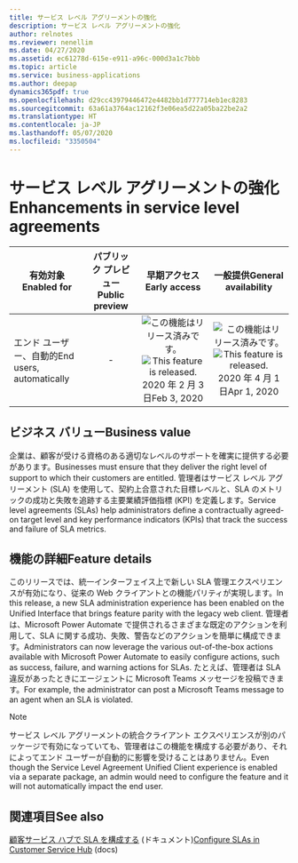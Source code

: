 ```yaml
---
title: サービス レベル アグリーメントの強化
description: サービス レベル アグリーメントの強化
author: relnotes
ms.reviewer: nenellim
ms.date: 04/27/2020
ms.assetid: ec61278d-615e-e911-a96c-000d3a1c7bbb
ms.topic: article
ms.service: business-applications
ms.author: deepap
dynamics365pdf: true
ms.openlocfilehash: d29cc43979446472e4482bb1d777714eb1ec8283
ms.sourcegitcommit: 63a61a3764ac12162f3e06ea5d22a05ba22be2a2
ms.translationtype: HT
ms.contentlocale: ja-JP
ms.lasthandoff: 05/07/2020
ms.locfileid: "3350504"
---
```

# <a name="enhancements-in-service-level-agreements"></a><span data-ttu-id="9eed2-103">サービス レベル アグリーメントの強化</span><span class="sxs-lookup"><span data-stu-id="9eed2-103">Enhancements in service level agreements</span></span>


| <span data-ttu-id="9eed2-104">有効対象</span><span class="sxs-lookup"><span data-stu-id="9eed2-104">Enabled for</span></span>    |  <span data-ttu-id="9eed2-105">パブリック プレビュー</span><span class="sxs-lookup"><span data-stu-id="9eed2-105">Public preview</span></span> | <span data-ttu-id="9eed2-106">早期アクセス</span><span class="sxs-lookup"><span data-stu-id="9eed2-106">Early access</span></span> | <span data-ttu-id="9eed2-107">一般提供</span><span class="sxs-lookup"><span data-stu-id="9eed2-107">General availability</span></span> | 
| ---------- | :----------: |:----------: |:----------: |
|<span data-ttu-id="9eed2-108">エンド ユーザー、自動的</span><span class="sxs-lookup"><span data-stu-id="9eed2-108">End users, automatically</span></span>|-|<span data-ttu-id="9eed2-109">![この機能はリリース済みです。](/dynamics365-release-plan/media/green-checkmark.png "この機能はリリース済みです。")</span><span class="sxs-lookup"><span data-stu-id="9eed2-109">![This feature is released.](/dynamics365-release-plan/media/green-checkmark.png "This feature is released.")</span></span> <span data-ttu-id="9eed2-110">2020 年 2 月 3 日</span><span class="sxs-lookup"><span data-stu-id="9eed2-110">Feb 3, 2020</span></span>| <span data-ttu-id="9eed2-111">![この機能はリリース済みです。](/dynamics365-release-plan/media/green-checkmark.png "この機能はリリース済みです。")</span><span class="sxs-lookup"><span data-stu-id="9eed2-111">![This feature is released.](/dynamics365-release-plan/media/green-checkmark.png "This feature is released.")</span></span> <span data-ttu-id="9eed2-112">2020 年 4 月 1 日</span><span class="sxs-lookup"><span data-stu-id="9eed2-112">Apr 1, 2020</span></span>|


## <a name="business-value"></a><span data-ttu-id="9eed2-113">ビジネス バリュー</span><span class="sxs-lookup"><span data-stu-id="9eed2-113">Business value</span></span>
<!-- bv start -->
<span data-ttu-id="9eed2-114">企業は、顧客が受ける資格のある適切なレベルのサポートを確実に提供する必要があります。</span><span class="sxs-lookup"><span data-stu-id="9eed2-114">Businesses must ensure that they deliver the right level of support to which their customers are entitled.</span></span> <span data-ttu-id="9eed2-115">管理者はサービス レベル アグリーメント (SLA) を使用して、契約上合意された目標レベルと、SLA のメトリックの成功と失敗を追跡する主要業績評価指標 (KPI) を定義します。</span><span class="sxs-lookup"><span data-stu-id="9eed2-115">Service level agreements (SLAs) help administrators define a contractually agreed-on target level and key performance indicators (KPIs) that track the success and failure of SLA metrics.</span></span>
<!-- bv end -->



## <a name="feature-details"></a><span data-ttu-id="9eed2-116">機能の詳細</span><span class="sxs-lookup"><span data-stu-id="9eed2-116">Feature details</span></span>
<!--feature detail start -->
<span data-ttu-id="9eed2-117">このリリースでは、統一インターフェイス上で新しい SLA 管理エクスペリエンスが有効になり、従来の Web クライアントとの機能パリティが実現します。</span><span class="sxs-lookup"><span data-stu-id="9eed2-117">In this release, a new SLA administration experience has been enabled on the Unified Interface that brings feature parity with the legacy web client.</span></span> <span data-ttu-id="9eed2-118">管理者は、Microsoft Power Automate で提供されるさまざまな既定のアクションを利用して、SLA に関する成功、失敗、警告などのアクションを簡単に構成できます。</span><span class="sxs-lookup"><span data-stu-id="9eed2-118">Administrators can now leverage the various out-of-the-box actions available with Microsoft Power Automate to easily configure actions, such as success, failure, and warning actions for SLAs.</span></span> <span data-ttu-id="9eed2-119">たとえば、管理者は SLA 違反があったときにエージェントに Microsoft Teams メッセージを投稿できます。</span><span class="sxs-lookup"><span data-stu-id="9eed2-119">For example, the administrator can post a Microsoft Teams message to an agent when an SLA is violated.</span></span>
<!--feature detail end -->


> [!NOTE]
> <span data-ttu-id="9eed2-120">サービス レベル アグリーメントの統合クライアント エクスペリエンスが別のパッケージで有効になっていても、管理者はこの機能を構成する必要があり、それによってエンド ユーザーが自動的に影響を受けることはありません。</span><span class="sxs-lookup"><span data-stu-id="9eed2-120">Even though the Service Level Agreement Unified Client experience is enabled via a separate package, an admin would need to configure the feature and it will not automatically impact the end user.</span></span>



## <a name="see-also"></a><span data-ttu-id="9eed2-121">関連項目</span><span class="sxs-lookup"><span data-stu-id="9eed2-121">See also</span></span>

<!--docs start-->
<span data-ttu-id="9eed2-122">[顧客サービス ハブで SLA を構成する](https://docs.microsoft.com/dynamics365/customer-service/define-service-level-agreements#configure-slas-in-customer-service-hub) (ドキュメント)</span><span class="sxs-lookup"><span data-stu-id="9eed2-122">[Configure SLAs in Customer Service Hub](https://docs.microsoft.com/dynamics365/customer-service/define-service-level-agreements#configure-slas-in-customer-service-hub) (docs)</span></span>
<!--docs end-->
